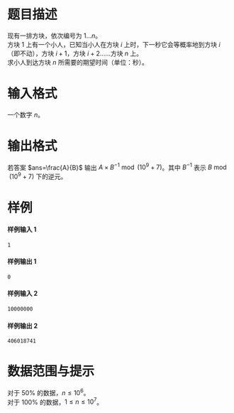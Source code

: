 
# 题目描述

现有一排方块，依次编号为 $1\ldots n$。  
方块 $1$ 上有一个小人，已知当小人在方块 $i$ 上时，下一秒它会等概率地到方块 $i$（即不动），方块 $i+1$，方块 $i+2$……方块 $n$ 上。  
求小人到达方块 $n$ 所需要的期望时间（单位：秒）。

# 输入格式

一个数字 $n$。

# 输出格式

若答案 $ans=\frac{A}{B}$ 输出 $A \times B^{-1} \bmod (10^9+7)$。其中 $B^{-1}$ 表示 $B \bmod (10^9+7)$ 下的逆元。

# 样例

#### 样例输入 1

```plain
1
```

#### 样例输出 1
```plain
0
```

#### 样例输入 2

```plain
10000000
```

#### 样例输出 2

```plain
406018741
```

# 数据范围与提示

对于 $50\%$ 的数据，$n \leqslant 10^6$。  
对于 $100\%$ 的数据，$1 \leqslant n \leqslant 10^7$。

